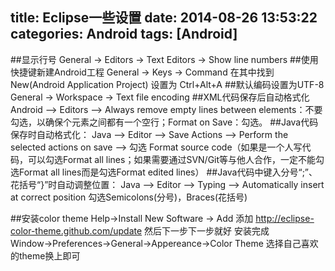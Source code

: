 title: Eclipse一些设置
date: 2014-08-26 13:53:22
categories: Android
tags: [Android]
---
<!--more-->
##显示行号
General -> Editors -> Text Editors -> Show line numbers
##使用快捷键新建Android工程
General -> Keys -> Command 在其中找到New(Android Application Project) 设置为 Ctrl+Alt+A 
##默认编码设置为UTF-8
General -> Workspace -> Text file encoding
##XML代码保存后自动格式化
Android --> Editors --> Always remove empty lines between elements：不要勾选，以确保个元素之间都有一个空行；Format on Save：勾选。
##Java代码保存时自动格式化：
Java --> Editor --> Save Actions --> Perform the selected actions on save
--> 勾选 Format source code（如果是一个人写代码，可以勾选Format all lines；如果需要通过SVN/Git等与他人合作，一定不能勾选Format all lines而是勾选Format edited lines）
##Java代码中键入分号“;”、花括号“}”时自动调整位置：
Java --> Editor --> Typing --> Automatically insert at correct position 勾选Semicolons(分号)，Braces(花括号)

##安装color theme
Help→Install New Software -> Add 添加 http://eclipse-color-theme.github.com/update 然后下一步下一步就好
安装完成 Window→Preferences→General→Appereance→Color Theme 选择自己喜欢的theme换上即可